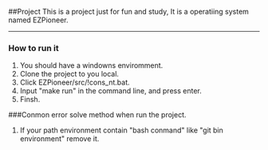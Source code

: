 ##Project
This is a project just for fun and study, It is a operatiing system named EZPioneer.

---------

### How to run it
1. You should have a windowns enviromment.
2. Clone the project to you local.
3. Click EZPioneer/src/!cons_nt.bat.
4. Input "make run" in the command line, and press enter.
5. Finsh.

###Conmon error solve method when run the project.
1. If your path environment contain "bash conmand" like "git bin environment" remove it.
